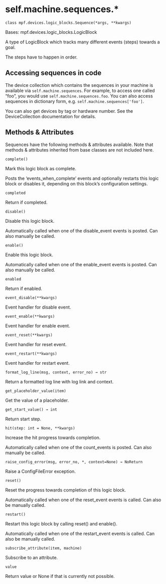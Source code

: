 
# self.machine.sequences.*

`class mpf.devices.logic_blocks.Sequence(*args, **kwargs)`

Bases: mpf.devices.logic_blocks.LogicBlock

A type of LogicBlock which tracks many different events (steps) towards a goal.

The steps have to happen in order.

## Accessing sequences in code

The device collection which contains the sequences in your machine is available via `self.machine.sequences`. For example, to access one called “foo”, you would use `self.machine.sequences.foo`. You can also access sequences in dictionary form, e.g. `self.machine.sequences['foo']`.

You can also get devices by tag or hardware number. See the DeviceCollection documentation for details.

## Methods & Attributes

Sequences have the following methods & attributes available. Note that methods & attributes inherited from base classes are not included here.

`complete()`

Mark this logic block as complete.

Posts the ‘events_when_complete’ events and optionally restarts this logic block or disables it, depending on this block’s configuration settings.

`completed`

Return if completed.

`disable()`

Disable this logic block.

Automatically called when one of the disable_event events is posted. Can also manually be called.

`enable()`

Enable this logic block.

Automatically called when one of the enable_event events is posted. Can also manually be called.

`enabled`

Return if enabled.

`event_disable(**kwargs)`

Event handler for disable event.

`event_enable(**kwargs)`

Event handler for enable event.

`event_reset(**kwargs)`

Event handler for reset event.

`event_restart(**kwargs)`

Event handler for restart event.

`format_log_line(msg, context, error_no) → str`

Return a formatted log line with log link and context.

`get_placeholder_value(item)`

Get the value of a placeholder.

`get_start_value() → int`

Return start step.

`hit(step: int = None, **kwargs)`

Increase the hit progress towards completion.

Automatically called when one of the count_events is posted. Can also manually be called.

`raise_config_error(msg, error_no, *, context=None) → NoReturn`

Raise a ConfigFileError exception.

`reset()`

Reset the progress towards completion of this logic block.

Automatically called when one of the reset_event events is called. Can also be manually called.

`restart()`

Restart this logic block by calling reset() and enable().

Automatically called when one of the restart_event events is called. Can also be manually called.

`subscribe_attribute(item, machine)`

Subscribe to an attribute.

`value`

Return value or None if that is currently not possible.

